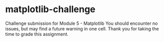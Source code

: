 # matplotlib-challenge
Challenge submission for Module 5 - Matplotlib
You should encounter no issues, but may find a future warning in one cell.
Thank you for taking the time to grade this assignment.
